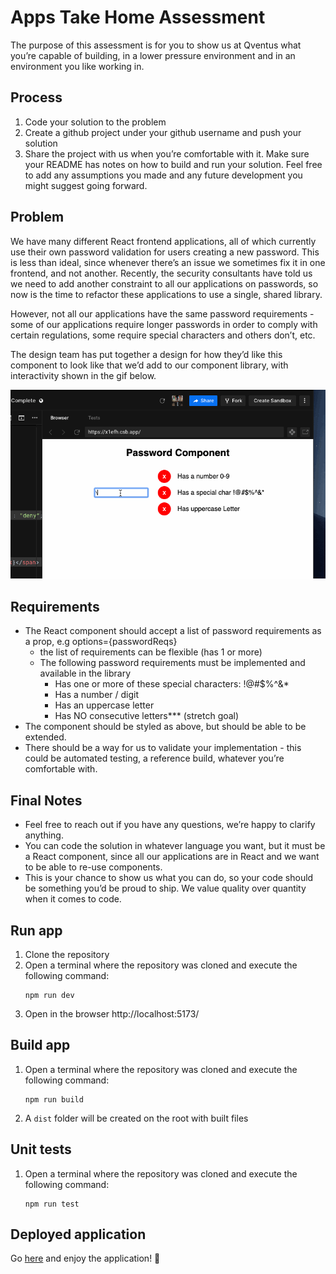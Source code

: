 # Apps Take Home Assessment

The purpose of this assessment is for you to show us at Qventus what you’re capable of building, in a lower pressure environment and in an environment you like working in.

## Process

1. Code your solution to the problem
2. Create a github project under your github username and push your solution
3. Share the project with us when you’re comfortable with it. Make sure your README has notes on how to build and run your solution. Feel free to add any assumptions you made and any future development you might suggest going forward.

## Problem

We have many different React frontend applications, all of which currently use their own password validation for users creating a new password. This is less than ideal, since whenever there’s an issue we sometimes fix it in one frontend, and not another. Recently, the security consultants have told us we need to add another constraint to all our applications on passwords, so now is the time to refactor these applications to use a single, shared library.

However, not all our applications have the same password requirements - some of our applications require longer passwords in order to comply with certain regulations, some require special characters and others don’t, etc.

The design team has put together a design for how they’d like this component to look like that we’d add to our component library, with interactivity shown in the gif below.

![demo-password](src/assets/demo-password.gif)

## Requirements

- The React component should accept a list of password requirements as a prop, e.g options={passwordReqs}
    - the list of requirements can be flexible (has 1 or more)
    - The following password requirements must be implemented and available in the library
        - Has one or more of these special characters: !@#$%^&\*
        - Has a number / digit
        - Has an uppercase letter
        - Has NO consecutive letters\*\*\* (stretch goal)
- The component should be styled as above, but should be able to be extended.
- There should be a way for us to validate your implementation - this could be automated testing, a reference build, whatever you’re comfortable with.

## Final Notes

- Feel free to reach out if you have any questions, we’re happy to clarify anything.
- You can code the solution in whatever language you want, but it must be a React component, since all our applications are in React and we want to be able to re-use components.
- This is your chance to show us what you can do, so your code should be something you’d be proud to ship. We value quality over quantity when it comes to code.

## Run app

1. Clone the repository
2. Open a terminal where the repository was cloned and execute the following command:
    ```
    npm run dev
    ```
3. Open in the browser http://localhost:5173/

## Build app

1. Open a terminal where the repository was cloned and execute the following command:
    ```
    npm run build
    ```
2. A `dist` folder will be created on the root with built files

## Unit tests

1. Open a terminal where the repository was cloned and execute the following command:
    ```
    npm run test
    ```

## Deployed application

Go [here](https://qventus-coding-challenge.vercel.app/) and enjoy the application! 🙂
